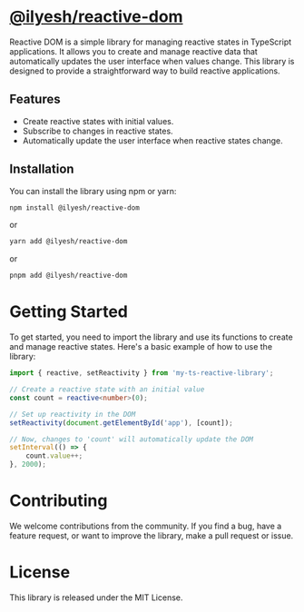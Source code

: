# [@ilyesh/reactive-dom]()

Reactive DOM is a simple library for managing reactive states in TypeScript applications. It allows you to create and manage reactive data that automatically updates the user interface when values change. This library is designed to provide a straightforward way to build reactive applications.

## Features

- Create reactive states with initial values.
- Subscribe to changes in reactive states.
- Automatically update the user interface when reactive states change.

## Installation

You can install the library using npm or yarn:

```bash
npm install @ilyesh/reactive-dom
```
or 
```bash
yarn add @ilyesh/reactive-dom
```
or 
```bash
pnpm add @ilyesh/reactive-dom
```

# Getting Started
To get started, you need to import the library and use its functions to create and manage reactive states. Here's a basic example of how to use the library:
```ts
import { reactive, setReactivity } from 'my-ts-reactive-library';

// Create a reactive state with an initial value
const count = reactive<number>(0);

// Set up reactivity in the DOM
setReactivity(document.getElementById('app'), [count]);

// Now, changes to 'count' will automatically update the DOM
setInterval(() => {
    count.value++;
}, 2000);
```

# Contributing
We welcome contributions from the community. If you find a bug, have a feature request, or want to improve the library, make a pull request or issue.

# License
This library is released under the MIT License.